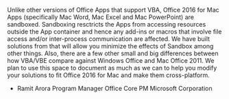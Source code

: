 Unlike other versions of Office Apps that support VBA, Office 2016 for Mac Apps (specifically Mac Word, Mac Excel and Mac PowerPoint) are sandboxed.
Sandboxing resctricts the Apps from accessing resources outside the App container and hence any add-ins or macros that involve file access and/or inter-process communication are affected.
We have built solutions from that will allow you minimize the effects of Sandbox among other things.
Also, there are a few other small and big differences between how VBA/VBE compare against Windows Office and Mac Office 2011.
We plan to use this space to document as much as we can to help you modify your solutions to fit Office 2016 for Mac and make them cross-platform.
- Ramit Arora
Program Manager
Office Core PM
Microsoft Corporation
